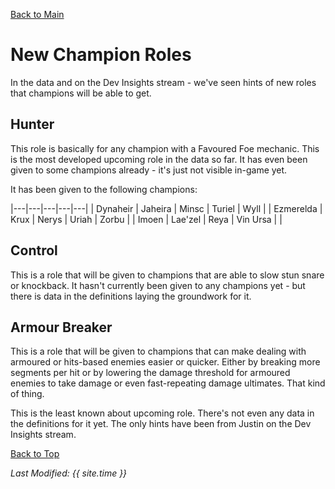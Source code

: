 [Back to Main](index.md)

# New Champion Roles

In the data and on the Dev Insights stream - we've seen hints of new roles that champions will be able to get.

## Hunter

This role is basically for any champion with a Favoured Foe mechanic. This is the most developed upcoming role in the data so far. It has even been given to some champions already - it's just not visible in-game yet.

It has been given to the following champions:

|---|---|---|---|---|
| Dynaheir | Jaheira | Minsc | Turiel | Wyll |
| Ezmerelda | Krux | Nerys | Uriah | Zorbu |
| Imoen | Lae'zel | Reya | Vin Ursa |  |

## Control

This is a role that will be given to champions that are able to slow stun snare or knockback. It hasn't currently been given to any champions yet - but there is data in the definitions laying the groundwork for it.

## Armour Breaker

This is a role that will be given to champions that can make dealing with armoured or hits-based enemies easier or quicker. Either by breaking more segments per hit or by lowering the damage threshold for armoured enemies to take damage or even fast-repeating damage ultimates. That kind of thing.

This is the least known about upcoming role. There's not even any data in the definitions for it yet. The only hints have been from Justin on the Dev Insights stream.

[Back to Top](#top)

*Last Modified: {{ site.time }}*